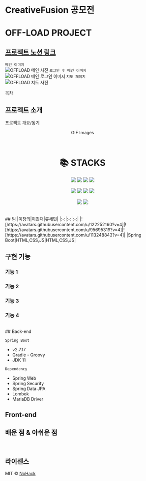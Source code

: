 # CreativeFusion 공모전

# OFF-LOAD PROJECT

## [프로젝트 노션 링크](https://changuii.notion.site/05f31923b46a40c29595437768ecb45b?pvs=4)  

`메인 이미지`  
![OFFLOAD 메인 사진](https://github.com/wara-capstone/CreativeFusion/assets/122252160/f1ac8deb-b605-42d9-98ed-f2119ddd1d92)
`로그인 후 메인 이미지`  
![OFFLOAD 메인 로그인 이미지](https://github.com/wara-capstone/CreativeFusion/assets/122252160/2292f547-7d6e-4c84-a285-1883c303c092)
`지도 페이지`  
![OFFLOAD 지도 사진](https://github.com/wara-capstone/CreativeFusion/assets/122252160/c2cfb34c-5fd0-48c5-8998-bb30c6cc9384)



목차

## 프로젝트 소개

<p align="justify">
프로젝트 개요/동기
</p>

<p align="center">
GIF Images
</p>

<br>

<div align=center><h1>📚 STACKS</h1></div>
<div align=center>
<img src="https://img.shields.io/badge/java-007396?style=for-the-badge&logo=java&logoColor=white">
<img src="https://img.shields.io/badge/html5-E34F26?style=for-the-badge&logo=html5&logoColor=white">
<img src="https://img.shields.io/badge/css-1572B6?style=for-the-badge&logo=css3&logoColor=white">
<img src="https://img.shields.io/badge/javascript-F7DF1E?style=for-the-badge&logo=javascript&logoColor=black">
</div>
<br>
<div align=center>
<img src="https://img.shields.io/badge/mariaDB-003545?style=for-the-badge&logo=mariaDB&logoColor=white">
<img src="https://img.shields.io/badge/springboot-6DB33F?style=for-the-badge&logo=springboot&logoColor=white">
<img src="https://img.shields.io/badge/gradle-02303A?style=for-the-badge&logo=gradle&logoColor=white">
<img src="https://img.shields.io/badge/jquery-0769AD?style=for-the-badge&logo=jquery&logoColor=white">
</div>
<br>
<div align=center>
<img src="https://img.shields.io/badge/bootstrap-7952B3?style=for-the-badge&logo=bootstrap&logoColor=white">
<img src="https://img.shields.io/badge/firebase-FFCA28?style=for-the-badge&logo=apachetomcat&logoColor=white">
</div>
<br>
</center>

<br>
## 팀
|이창의|이민재|류세민|
|:-:|:-:|:-:|
|![https://avatars.githubusercontent.com/u/122252160?v=4]|![https://avatars.githubusercontent.com/u/95695319?v=4]|![https://avatars.githubusercontent.com/u/113248843?v=4]|
|Spring Boot|HTML,CSS,JS|HTML,CSS,JS|

## 구현 기능

### 기능 1

### 기능 2

### 기능 3

### 기능 4

<br>
## Back-end

`Spring Boot`
- v2.7.17
- Gradle - Groovy
- JDK 11

`Dependency`
- Spring Web
- Spring Security
- Spring Data JPA
- Lombok
- MariaDB Driver

## Front-end


## 배운 점 & 아쉬운 점

<p align="justify">

</p>

<br>

## 라이센스

MIT &copy; [NoHack](mailto:lbjp114@gmail.com)
